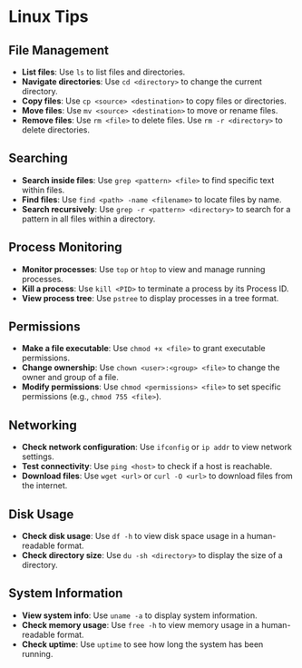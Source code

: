 # Linux Tips

## File Management
- **List files**: Use `ls` to list files and directories.
- **Navigate directories**: Use `cd <directory>` to change the current directory.
- **Copy files**: Use `cp <source> <destination>` to copy files or directories.
- **Move files**: Use `mv <source> <destination>` to move or rename files.
- **Remove files**: Use `rm <file>` to delete files. Use `rm -r <directory>` to delete directories.

## Searching
- **Search inside files**: Use `grep <pattern> <file>` to find specific text within files.
- **Find files**: Use `find <path> -name <filename>` to locate files by name.
- **Search recursively**: Use `grep -r <pattern> <directory>` to search for a pattern in all files within a directory.

## Process Monitoring
- **Monitor processes**: Use `top` or `htop` to view and manage running processes.
- **Kill a process**: Use `kill <PID>` to terminate a process by its Process ID.
- **View process tree**: Use `pstree` to display processes in a tree format.

## Permissions
- **Make a file executable**: Use `chmod +x <file>` to grant executable permissions.
- **Change ownership**: Use `chown <user>:<group> <file>` to change the owner and group of a file.
- **Modify permissions**: Use `chmod <permissions> <file>` to set specific permissions (e.g., `chmod 755 <file>`).

## Networking
- **Check network configuration**: Use `ifconfig` or `ip addr` to view network settings.
- **Test connectivity**: Use `ping <host>` to check if a host is reachable.
- **Download files**: Use `wget <url>` or `curl -O <url>` to download files from the internet.

## Disk Usage
- **Check disk usage**: Use `df -h` to view disk space usage in a human-readable format.
- **Check directory size**: Use `du -sh <directory>` to display the size of a directory.

## System Information
- **View system info**: Use `uname -a` to display system information.
- **Check memory usage**: Use `free -h` to view memory usage in a human-readable format.
- **Check uptime**: Use `uptime` to see how long the system has been running.



